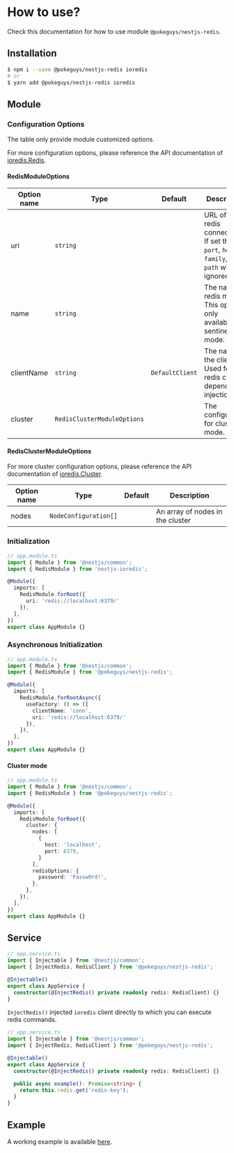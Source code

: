 # How to use?

Check this documentation for how to use module `@pokeguys/nestjs-redis`.

## Installation

```bash
$ npm i --save @pokeguys/nestjs-redis ioredis
# or
$ yarn add @pokeguys/nestjs-redis ioredis
```

## Module

### Configuration Options

The table only provide module customized options.

For more configuration options, please reference the API documentation of [ioredis.Redis](https://github.com/luin/ioredis/blob/master/API.md#new_Redis_new).

#### RedisModuleOptions

| Option name | Type | Default | Description |
|---|---|---|---|
| uri | `string` |  | URL of the redis connection. If set the `port`, `host`, `family`, and `path` will be ignored. |
| name | `string` |  | The name of redis master. This options only available for sentinel mode. |
| clientName | `string` | `DefaultClient` | The name of the client. Used for redis client dependency injection. |
| cluster | `RedisClusterModuleOptions` |  | The configuration for cluster mode. |

#### RedisClusterModuleOptions

For more cluster configuration options, please reference the API documentation of [ioredis.Cluster](https://github.com/luin/ioredis/blob/master/API.md#new_Cluster_new).

| Option name | Type | Default | Description |
|---|---|---|---|
| nodes | `NodeConfiguration[]` | | An array of nodes in the cluster |

### Initialization

```ts
// app.module.ts
import { Module } from '@nestjs/common';
import { RedisModule } from 'nestjs-ioredis';

@Module({
  imports: [
    RedisModule.forRoot({
      uri: 'redis://localhost:6379/'
    }),
  ],
})
export class AppModule {}
```

### Asynchronous Initialization

```ts
// app.module.ts
import { Module } from '@nestjs/common';
import { RedisModule } from '@pokeguys/nestjs-redis';

@Module({
  imports: [
    RedisModule.forRootAsync({
      useFactory: () => ({
        clientName: 'conn',
        uri: 'redis://localhost:6379/'
      }),
    }),
  ],
})
export class AppModule {}
```

#### Cluster mode

```ts
// app.module.ts
import { Module } from '@nestjs/common';
import { RedisModule } from '@pokeguys/nestjs-redis';

@Module({
  imports: [
    RedisModule.forRoot({
      cluster: {
        nodes: [
          {
            host: 'localhost',
            port: 6379,
          }
        ],
        redisOptions: {
          password: 'Passw0rd!',
        },
      },
    }),
  ],
})
export class AppModule {}
```

## Service

```ts
// app.service.ts
import { Injectable } from '@nestjs/common';
import { InjectRedis, RedisClient } from '@pokeguys/nestjs-redis';

@Injectable()
export class AppService {
  constructor(@InjectRedis() private readonly redis: RedisClient) {}
}
```

`InjectRedis()` injected `ioredis` client directly to which you can execute redis commands.

```ts
// app.service.ts
import { Injectable } from '@nestjs/common';
import { InjectRedis, RedisClient } from '@pokeguys/nestjs-redis';

@Injectable()
export class AppService {
  constructor(@InjectRedis() private readonly redis: RedisClient) {}

  public async example(): Promise<string> {
    return this.redis.get('redis-key');
  }
}
```

## Example

A working example is available [here](/tests/src).
